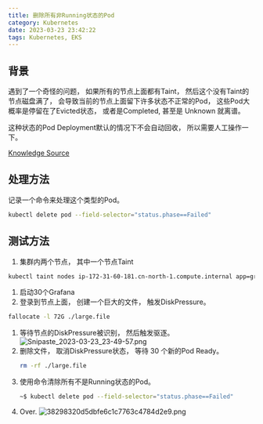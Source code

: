 ```yaml
---
title: 删除所有非Running状态的Pod
category: Kubernetes
date: 2023-03-23 23:42:22
tags: Kubernetes, EKS
---
```


## 背景

遇到了一个奇怪的问题， 如果所有的节点上面都有Taint， 然后这个没有Taint的节点磁盘满了， 会导致当前的节点上面留下许多状态不正常的Pod， 这些Pod大概率是停留在了Evicted状态， 或者是Completed, 甚至是 Unknown 就离谱。 

这种状态的Pod Deployment默认的情况下不会自动回收， 所以需要人工操作一下。 

[Knowledge Source](https://gist.github.com/ipedrazas/9c622404fb41f2343a0db85b3821275d)

## 处理方法
记录一个命令来处理这个类型的Pod。 

```bash
kubectl delete pod --field-selector="status.phase==Failed"
```

## 测试方法
1. 集群内两个节点， 其中一个节点Taint
  ```bash
  kubectl taint nodes ip-172-31-60-181.cn-north-1.compute.internal app=grafana:NoSchedule
  ```
1. 启动30个Grafana
1. 登录到节点上面， 创建一个巨大的文件， 触发DiskPressure。
  ```bash
  fallocate -l 72G ./large.file
  ```
1. 等待节点的DiskPressure被识别， 然后触发驱逐。 
  ![Snipaste_2023-03-23_23-49-57.png](https://s2.loli.net/2023/03/24/FhKR1VcmTykOQHM.png)
1. 删除文件， 取消DiskPressure状态， 等待 30 个新的Pod Ready。
   ```bash
   rm -rf ./large.file
   ```
1. 使用命令清除所有不是Running状态的Pod。
   ```bash
   ~$ kubectl delete pod --field-selector="status.phase==Failed"
   ```
1. Over.
  ![38298320d5dbfe6c1c7763c4784d2e9.png](https://s2.loli.net/2023/03/24/r268vuJj9fFncae.png)
